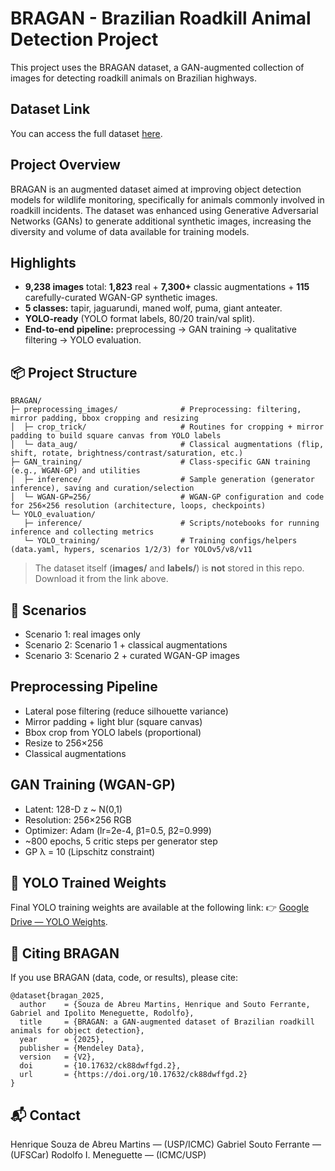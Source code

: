 # BRAGAN - Brazilian Roadkill Animal Detection Project

This project uses the BRAGAN dataset, a GAN-augmented collection of images for detecting roadkill animals on Brazilian highways.

## Dataset Link
You can access the full dataset [here](https://data.mendeley.com/datasets/ck88dwffgd/2).

## Project Overview
BRAGAN is an augmented dataset aimed at improving object detection models for wildlife monitoring, specifically for animals commonly involved in roadkill incidents. The dataset was enhanced using Generative Adversarial Networks (GANs) to generate additional synthetic images, increasing the diversity and volume of data available for training models.

## Highlights

- **9,238 images** total: **1,823** real + **7,300+** classic augmentations + **115** carefully-curated WGAN-GP synthetic images.  
- **5 classes:** tapir, jaguarundi, maned wolf, puma, giant anteater.  
- **YOLO-ready** (YOLO format labels, 80/20 train/val split).  
- **End-to-end pipeline:** preprocessing → GAN training → qualitative filtering → YOLO evaluation.

## 📦 Project Structure

```
BRAGAN/
├─ preprocessing_images/              # Preprocessing: filtering, mirror padding, bbox cropping and resizing
│  ├─ crop_trick/                     # Routines for cropping + mirror padding to build square canvas from YOLO labels
│  └─ data_aug/                       # Classical augmentations (flip, shift, rotate, brightness/contrast/saturation, etc.)
├─ GAN_training/                      # Class-specific GAN training (e.g., WGAN-GP) and utilities
│  ├─ inference/                      # Sample generation (generator inference), saving and curation/selection
│  └─ WGAN-GP=256/                    # WGAN-GP configuration and code for 256×256 resolution (architecture, loops, checkpoints)
└─ YOLO_evaluation/
   ├─ inference/                      # Scripts/notebooks for running inference and collecting metrics
   └─ YOLO_training/                  # Training configs/helpers (data.yaml, hypers, scenarios 1/2/3) for YOLOv5/v8/v11
```

> The dataset itself (**images/** and **labels/**) is **not** stored in this repo. Download it from the link above.

## 🧪 Scenarios
- Scenario 1: real images only
- Scenario 2: Scenario 1 + classical augmentations
- Scenario 3: Scenario 2 + curated WGAN-GP images

## Preprocessing Pipeline
- Lateral pose filtering (reduce silhouette variance)
- Mirror padding + light blur (square canvas)
- Bbox crop from YOLO labels (proportional)
- Resize to 256×256
- Classical augmentations

## GAN Training (WGAN-GP)
- Latent: 128-D z ~ N(0,1)
- Resolution: 256×256 RGB
- Optimizer: Adam (lr=2e-4, β1=0.5, β2=0.999)
- ~800 epochs, 5 critic steps per generator step
- GP λ = 10 (Lipschitz constraint)

## 🔗 YOLO Trained Weights
Final YOLO training weights are available at the following link:
👉 [Google Drive — YOLO Weights](https://drive.google.com/drive/folders/1aVDQh6e_sYjavH-xqvzEUv2eZVexOEBT?usp=sharing).


## 📑 Citing BRAGAN

If you use BRAGAN (data, code, or results), please cite:
```
@dataset{bragan_2025,
  author    = {Souza de Abreu Martins, Henrique and Souto Ferrante, Gabriel and Ipolito Meneguette, Rodolfo},
  title     = {BRAGAN: a GAN-augmented dataset of Brazilian roadkill animals for object detection},
  year      = {2025},
  publisher = {Mendeley Data},
  version   = {V2},
  doi       = {10.17632/ck88dwffgd.2},
  url       = {https://doi.org/10.17632/ck88dwffgd.2}
}
```

## 📬 Contact
Henrique Souza de Abreu Martins — (USP/ICMC)
Gabriel Souto Ferrante — (UFSCar)
Rodolfo I. Meneguette — (ICMC/USP)
